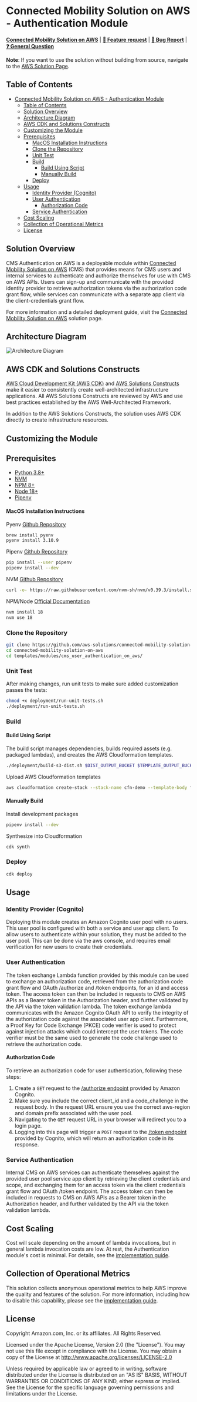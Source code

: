 # Connected Mobility Solution on AWS - Authentication Module

**[Connected Mobility Solution on AWS](https://aws.amazon.com/solutions/implementations/connected-mobility-solution-on-aws/)** | **[🚧 Feature request](https://github.com/aws-solutions/connected-mobility-solution-on-aws/issues/new?assignees=&labels=enhancement&template=feature_request.md&title=)** | **[🐛 Bug Report](https://github.com/aws-solutions/connected-mobility-solution-on-aws/issues/new?assignees=&labels=bug&template=bug_report.md&title=)** | **[❓ General Question](https://github.com/aws-solutions/connected-mobility-solution-on-aws/issues/new?assignees=&labels=question&template=general_question.md&title=)**

**Note**: If you want to use the solution without building from source, navigate to the [AWS Solution Page](https://aws.amazon.com/solutions/implementations/connected-mobility-solution-on-aws/).

## Table of Contents
- [Connected Mobility Solution on AWS - Authentication Module](#connected-mobility-solution-on-aws---authentication-module)
  - [Table of Contents](#table-of-contents)
  - [Solution Overview](#solution-overview)
  - [Architecture Diagram](#architecture-diagram)
  - [AWS CDK and Solutions Constructs](#aws-cdk-and-solutions-constructs)
  - [Customizing the Module](#customizing-the-module)
  - [Prerequisites](#prerequisites)
      - [MacOS Installation Instructions](#macos-installation-instructions)
    - [Clone the Repository](#clone-the-repository)
    - [Unit Test](#unit-test)
    - [Build](#build)
      - [Build Using Script](#build-using-script)
      - [Manually Build](#manually-build)
    - [Deploy](#deploy)
  - [Usage](#usage)
    - [Identity Provider (Cognito)](#identity-provider-cognito)
    - [User Authentication](#user-authentication)
      - [Authorization Code](#authorization-code)
    - [Service Authentication](#service-authentication)
  - [Cost Scaling](#cost-scaling)
  - [Collection of Operational Metrics](#collection-of-operational-metrics)
  - [License](#license)

## Solution Overview
CMS Authentication on AWS is a deployable module within [Connected Mobility Solution on AWS](/README.md)
(CMS) that provides means for CMS users and internal services to authenticate and authorize themselves for
use with CMS on AWS APIs. Users can sign-up and communicate with the provided identity provider to retrieve
authorization tokens via the authorization code grant flow, while services can communicate with a separate app
client via the client-credentials grant flow.

For more information and a detailed deployment guide, visit the
[Connected Mobility Solution on AWS](https://aws.amazon.com/solutions/implementations/connected-mobility-solution-on-aws/)
solution page.

## Architecture Diagram
![Architecture Diagram](./documentation/architecture/diagrams/cms-authentication-architecture-diagram.svg)

## AWS CDK and Solutions Constructs

[AWS Cloud Development Kit (AWS CDK)](https://aws.amazon.com/cdk/) and
[AWS Solutions Constructs](https://aws.amazon.com/solutions/constructs/) make it easier to consistently create
well-architected infrastructure applications. All AWS Solutions Constructs are reviewed by AWS and use best
practices established by the AWS Well-Architected Framework.

In addition to the AWS Solutions Constructs, the solution uses AWS CDK directly to create infrastructure resources.

## Customizing the Module

## Prerequisites

- [Python 3.8+](https://www.python.org/downloads/)
- [NVM](https://github.com/nvm-sh/nvm)
- [NPM 8+](https://docs.npmjs.com/downloading-and-installing-node-js-and-npm)
- [Node 18+](https://docs.npmjs.com/downloading-and-installing-node-js-and-npm)
- [Pipenv](https://pipenv.pypa.io/en/latest/installation.html)

#### MacOS Installation Instructions

Pyenv [Github Repository](https://github.com/pyenv/pyenv)

```bash
brew install pyenv
pyenv install 3.10.9
```

Pipenv [Github Repository](https://github.com/pypa/pipenv)

```bash
pip install --user pipenv
pipenv install --dev
```

NVM [Github Repository](https://github.com/nvm-sh/nvm)

```bash
curl -o- https://raw.githubusercontent.com/nvm-sh/nvm/v0.39.3/install.sh | bash
```

NPM/Node [Official Documentation](https://docs.npmjs.com/downloading-and-installing-node-js-and-npm)

```bash
nvm install 18
nvm use 18
```

### Clone the Repository

```bash
git clone https://github.com/aws-solutions/connected-mobility-solution-on-aws.git
cd connected-mobility-solution-on-aws
cd templates/modules/cms_user_authentication_on_aws/
```

### Unit Test

After making changes, run unit tests to make sure added customization
passes the tests:

```bash
chmod +x deployment/run-unit-tests.sh
./deployment/run-unit-tests.sh
```

### Build

#### Build Using Script

The build script manages dependencies, builds required assets (e.g. packaged lambdas), and creates the
AWS Cloudformation templates.

```bash
./deployment/build-s3-dist.sh $DIST_OUTPUT_BUCKET $TEMPLATE_OUTPUT_BUCKET $SOLUTION_NAME $VERSION
```

Upload AWS Cloudformation templates

```bash
aws cloudformation create-stack --stack-name cfn-demo --template-body file://cfn-demo.yaml
```

#### Manually Build

Install development packages

```bash
pipenv install --dev
```

Synthesize into Cloudformation

```bash
cdk synth
```

### Deploy

```bash
cdk deploy
```

## Usage

### Identity Provider (Cognito)
Deploying this module creates an Amazon Cognito user pool with no users. This user pool is
configured with both a service and user app client. To allow users to authenticate within your
solution, they must be added to the user pool. This can be done via the aws console, and requires
email verification for new users to create their credentials.

### User Authentication
The token exchange Lambda function provided by this module can be used to exchange an authorization
code, retrieved from the authorization code grant flow and OAuth /authorize and /token endpoints,
for an id and access token. The access token can then be included in requests to CMS on AWS APIs
as a Bearer token in the Authorization header, and further validated by the API via the token
validation lambda. The token exchange lambda communicates with the Amazon Cognito OAuth API to verify
the integrity of the authorization code against the associated user app client. Furthermore, a
Proof Key for Code Exchange (PKCE) code verifier is used to protect against injection attacks which
could intercept the user tokens. The code verifier must be the same used to generate the code challenge
used to retrieve the authorization code.

#### Authorization Code
To retrieve an authorization code for user authentication, following these steps:
1. Create a `GET` request to the
[/authorize endpoint](https://docs.aws.amazon.com/cognito/latest/developerguide/authorization-endpoint.html) provided by Amazon Cognito.
1. Make sure you include the correct client_id and a code_challenge in the request body.
In the request URL ensure you use the correct aws-region and domain prefix associated with the user pool.
1. Navigating to the `GET` request URL in your browser will redirect you to a login page.
2. Logging into this page will trigger a `POST` request to the
[/token endpoint](https://docs.aws.amazon.com/cognito/latest/developerguide/token-endpoint.html) provided
by Cognito, which will return an authorization code in its response.

### Service Authentication
Internal CMS on AWS services can authenticate themselves against the provided user pool service app client
by retrieving the client credentials and scope, and exchanging them for an access token via the client
credentials grant flow and OAuth /token endpoint. The access token can then be included in requests to CMS
on AWS APIs as a Bearer token in the Authorization header, and further validated by the API via the token validation lambda.

## Cost Scaling

Cost will scale depending on the amount of lambda invocations, but in general lambda invocation costs
are low. At rest, the Authentication module's cost is minimal. For details, see the
[implementation guide](https://docs.aws.amazon.com/solutions/latest/connected-mobility-solution-on-aws/operational-metrics.html).


## Collection of Operational Metrics

This solution collects anonymous operational metrics to help AWS improve
the quality and features of the solution. For more information, including
how to disable this capability, please see the
[implementation guide](https://docs.aws.amazon.com/solutions/latest/connected-mobility-solution-on-aws/operational-metrics.html).

## License

Copyright Amazon.com, Inc. or its affiliates. All Rights Reserved.

Licensed under the Apache License, Version 2.0 (the "License").
You may not use this file except in compliance with the License.
You may obtain a copy of the License at http://www.apache.org/licenses/LICENSE-2.0

Unless required by applicable law or agreed to in writing, software
distributed under the License is distributed on an "AS IS" BASIS,
WITHOUT WARRANTIES OR CONDITIONS OF ANY KIND, either express or implied.
See the License for the specific language governing permissions and
limitations under the License.
